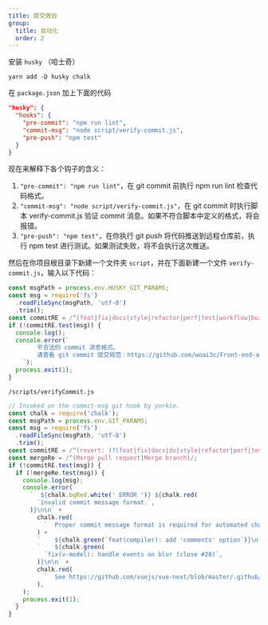 ```yaml
---
title: 提交效验
group:
  title: 自动化
  order: 2
---
```


安装 `husky` （哈士奇）

```shell
yarn add -D husky chalk
```

在 `package.json` 加上下面的代码

```json
"husky": {
  "hooks": {
    "pre-commit": "npm run lint",
    "commit-msg": "node script/verify-commit.js",
    "pre-push": "npm test"
  }
}
```

现在来解释下各个钩子的含义：

1. `"pre-commit": "npm run lint"`，在 git commit 前执行 npm run lint 检查代码格式。
2. `"commit-msg": "node script/verify-commit.js"`，在 git commit 时执行脚本 verify-commit.js 验证 commit 消息。如果不符合脚本中定义的格式，将会报错。
3. `"pre-push": "npm test"`，在你执行 git push 将代码推送到远程仓库前，执行 npm test 进行测试。如果测试失败，将不会执行这次推送。

然后在你项目根目录下新建一个文件夹 `script`，并在下面新建一个文件 `verify-commit.js`，输入以下代码：

```js
const msgPath = process.env.HUSKY_GIT_PARAMS;
const msg = require('fs')
  .readFileSync(msgPath, 'utf-8')
  .trim();
const commitRE = /^(feat|fix|docs|style|refactor|perf|test|workflow|build|ci|chore|release|workflow)(\(.+\))?: .{1,50}/;
if (!commitRE.test(msg)) {
  console.log();
  console.error(`
        不合法的 commit 消息格式。
        请查看 git commit 提交规范：https://github.com/woai3c/Front-end-articles/blob/master/git%20commit%20style.md
    `);
  process.exit(1);
}
```

`/scripts/verifyCommit.js`

```js
// Invoked on the commit-msg git hook by yorkie.
const chalk = require('chalk');
const msgPath = process.env.GIT_PARAMS;
const msg = require('fs')
  .readFileSync(msgPath, 'utf-8')
  .trim();
const commitRE = /^(revert: )?(feat|fix|docs|dx|style|refactor|perf|test|workflow|build|ci|chore|types|wip|release)(\(.+\))?(.{1,10})?: .{1,50}/;
const mergeRe = /^(Merge pull request|Merge branch)/;
if (!commitRE.test(msg)) {
  if (!mergeRe.test(msg)) {
    console.log(msg);
    console.error(
      `  ${chalk.bgRed.white(' ERROR ')} ${chalk.red(
        `invalid commit message format.`,
      )}\n\n` +
        chalk.red(
          `  Proper commit message format is required for automated changelog generation. Examples:\n\n`,
        ) +
        `    ${chalk.green(`feat(compiler): add 'comments' option`)}\n` +
        `    ${chalk.green(
          `fix(v-model): handle events on blur (close #28)`,
        )}\n\n` +
        chalk.red(
          `  See https://github.com/vuejs/vue-next/blob/master/.github/commit-convention.md for more details.\n`,
        ),
    );
    process.exit(1);
  }
}
```
